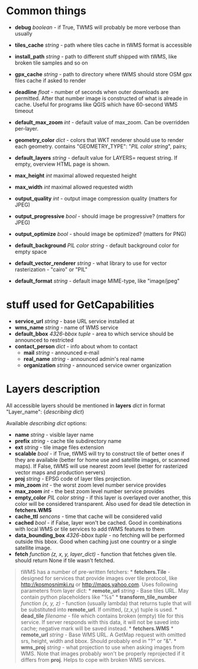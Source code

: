 # Common things #

  * **debug** _boolean_ - if True, TWMS will probably be more verbose than usually
  * **tiles\_cache** _string_ - path where tiles cache in tWMS format is accessible
  * **install\_path** _string_ - path to different stuff shipped with tWMS, like broken tile samples and so on
  * **gpx\_cache** _string_ - path to directory where tWMS should store OSM gpx files cache if asked to render
  * **deadline** _float_ - number of seconds when outer downloads are permitted. After that number image is constructed of what is alreade in cache. Useful for programs like QGIS which have 60-second WMS timeout
  * **default\_max\_zoom** _int_ - default value of max\_zoom. Can be overridden per-layer.
  * **geometry\_color** _dict_ - colors that WKT renderer should use to render each geometry. contains "GEOMETRY\_TYPE": "_PIL color string_", pairs;

  * **default\_layers** _string_ - default value for LAYERS= request string. If empty, overview HTML page is shown.
  * **max\_height** _int_ maximal allowed requested height
  * **max\_width** _int_ maximal allowed requested width
  * **output\_quality** _int_ - output image compression quality (matters for JPEG)
  * **output\_progressive** _bool_ - should image be progressive? (matters for JPEG)
  * **output\_optimize** _bool_ - should image be optimized? (matters for PNG)
  * **default\_background** _PIL color string_ - default background color for empty space
  * **default\_vector\_renderer** _string_ - what library to use for vector rasterization - "cairo" or "PIL"
  * **default\_format** _string_ - default image MIME-type, like "image/jpeg"
# stuff used for GetCapabilities #
  * **service\_url** _string_ - base URL service installed at
  * **wms\_name** _string_ - name of WMS service
  * **default\_bbox** _4326-bbox tuple_ - area to which service should be announced to restricted
  * **contact\_person** _dict_ - info about whom to contact
    * **mail** _string_ - announced e-mail
    * **real\_name** _string_ - announced admin's real name
    * **organization** _string_ - announced service owner organization


# Layers description #

All accessible layers should be mentioned in **layers** _dict_ in format "Layer\_name": {_describing dict_}

Available _describing dict_ options:
  * **name** _string_ - visible layer name
  * **prefix** _string_ - cache tile subdirectory name
  * **ext** _string_ - tile image files extension
  * **scalable** _bool_ - if True, tWMS will try to construct tile of better ones if they are available (better for home use and satellite images, or scanned maps). If False, tWMS will use nearest zoom level (better for rasterized vector maps and production servers)
  * **proj** _string_ - EPSG code of layer tiles projection.
  * **min\_zoom** _int_ - the worst zoom level number service provides
  * **max\_zoom** _int_ - the best zoom level number service provides
  * **empty\_color** _PIL color string_ - if this layer is overlayed over another, this color will be considered transparent. Also used for dead tile detection in **fetchers.WMS**
  * **cache\_ttl** _sencons_ - time that cache will be considered valid
  * **cached** _bool_ - if False, layer won't be cached. Good in combinations with local WMS or tile services to add tWMS features to them
  * **data\_bounding\_box** _4326-bbox tuple_ - no fetching will be performed outside this bbox. Good when caching just one country or a single satellite image.
  * **fetch** _function (z, x, y, layer\_dict)_ - function that fetches given tile. should return None if tile wasn't fetched.

> tWMS has a number of pre-written fetchers:
    * **fetchers.Tile** - designed for services that provide images over tile protocol, like http://kosmosnimki.ru or http://maps.yahoo.com. Uses following parameters from layer dict:
      * **remote\_url** _string_ - Base tiles URL. May contain python placeholders like "%s"
      * **transform\_tile\_number** _function (x, y, z)_ - function (usually lambda) that returns tuple that will be substituted into **remote\_url**. If omitted, (z,x,y) tuple is used.
      * **dead\_tile** _filename_ - file which contains broken (empty) tile for this service. If server responds with this data, it will not be saved into cache; negative mark will be saved instead.
    * **fetchers.WMS**
      * **remote\_url** _string_ - Base WMS URL. A GetMap request with omitted srs, height, width and bbox. Should probably end in "?" or "&".
      * **wms\_proj** _string_ - what projection to use when asking images from WMS. Note that images probably won't be properly reprojected if it differs from **proj**. Helps to cope with broken WMS services.
